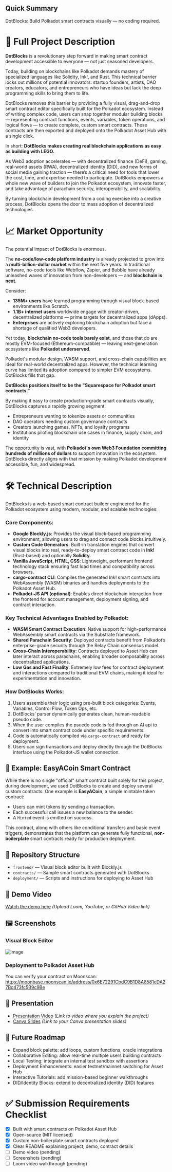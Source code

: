 ## Quick Summary
DotBlocks: Build Polkadot smart contracts visually — no coding required.

# 🚀 Full Project Description

**DotBlocks** is a revolutionary step forward in making smart contract development accessible to everyone — not just seasoned developers.

Today, building on blockchains like Polkadot demands mastery of specialized languages like Solidity, Ink!, and Rust. This technical barrier locks out millions of potential innovators: startup founders, artists, DAO creators, educators, and entrepreneurs who have ideas but lack the deep programming skills to bring them to life.

DotBlocks removes this barrier by providing a fully visual, drag-and-drop smart contract editor specifically built for the Polkadot ecosystem. Instead of writing complex code, users can snap together modular building blocks — representing contract functions, events, variables, token operations, and logical flows — to create complete, custom smart contracts. These contracts are then exported and deployed onto the Polkadot Asset Hub with a single click.

In short: **DotBlocks makes creating real blockchain applications as easy as building with LEGO.**

As Web3 adoption accelerates — with decentralized finance (DeFi), gaming, real-world assets (RWA), decentralized identity (DID), and new forms of social media gaining traction — there’s a critical need for tools that lower the cost, time, and expertise needed to participate. DotBlocks empowers a whole new wave of builders to join the Polkadot ecosystem, innovate faster, and take advantage of parachain security, interoperability, and scalability.

By turning blockchain development from a coding exercise into a creative process, DotBlocks opens the door to mass adoption of decentralized technologies.

# 📈 Market Opportunity

The potential impact of DotBlocks is enormous.

The **no-code/low-code platform industry** is already projected to grow into a **multi-billion-dollar market** within the next five years. In traditional software, no-code tools like Webflow, Zapier, and Bubble have already unleashed waves of innovation from non-developers — and **blockchain is next**.

Consider:
- **135M+ users** have learned programming through visual block-based environments like Scratch.
- **1.1B+ internet users** worldwide engage with creator-driven, decentralized platforms — prime targets for decentralized apps (dApps).
- **Enterprises** are actively exploring blockchain adoption but face a shortage of qualified Web3 developers.

Yet today, **blockchain no-code tools barely exist**, and those that do are mostly EVM-focused (Ethereum-compatible) — leaving next-generation ecosystems like **Polkadot underserved**.

Polkadot's modular design, WASM support, and cross-chain capabilities are ideal for real-world decentralized apps. However, the technical learning curve has limited its adoption compared to simpler EVM ecosystems. DotBlocks fills that gap.

**DotBlocks positions itself to be the "Squarespace for Polkadot smart contracts."**

By making it easy to create production-grade smart contracts visually, DotBlocks captures a rapidly growing segment:
- Entrepreneurs wanting to tokenize assets or communities
- DAO operators needing custom governance contracts
- Creators launching games, NFTs, and loyalty programs
- Institutions piloting blockchain use cases in finance, supply chain, and identity

The opportunity is vast, with **Polkadot's own Web3 Foundation committing hundreds of millions of dollars** to support innovation in the ecosystem. DotBlocks directly aligns with that mission by making Polkadot development accessible, fun, and widespread.

# 🛠️ Technical Description

DotBlocks is a web-based smart contract builder engineered for the Polkadot ecosystem using modern, modular, and scalable technologies:

### Core Components:
- **Google Blockly.js**: Provides the visual block-based programming environment, allowing users to drag and connect code blocks intuitively.
- **Custom Code Generators**: Built-in translation engines that convert visual blocks into real, ready-to-deploy smart contract code in **Ink!** (Rust-based) and optionally **Solidity**.
- **Vanilla JavaScript, HTML, CSS**: Lightweight, performant frontend technology stack ensuring fast load times and compatibility across browsers.
- **cargo-contract CLI**: Compiles the generated Ink! smart contracts into WebAssembly (WASM) binaries and handles deployments to the Polkadot Asset Hub.
- **Polkadot-JS API (optional)**: Enables direct blockchain interaction from the frontend for account management, deployment signing, and contract interaction.

### Key Technical Advantages Enabled by Polkadot:
- **WASM Smart Contract Execution**: Native support for high-performance WebAssembly smart contracts via the Substrate framework.
- **Shared Parachain Security**: Deployed contracts benefit from Polkadot’s enterprise-grade security through the Relay Chain consensus model.
- **Cross-Chain Interoperability**: Contracts deployed to Asset Hub can later interact across parachains, enabling broader composability across decentralized applications.
- **Low Gas and Fast Finality**: Extremely low fees for contract deployment and interactions compared to traditional EVM chains, making it ideal for experimentation and innovation.

### How DotBlocks Works:
1. Users assemble their logic using pre-built block categories: Events, Variables, Control Flow, Token Ops, etc.
2. DotBlocks’ parser dynamically generates clean, human-readable pseudo code.
3. When the user compiles the psuedo code is fed through an AI api to convert into smart contract code under specific requirements.
4. Code is automatically compiled via `cargo-contract` and ready for deployment.
5. Users can sign transactions and deploy directly through the DotBlocks interface using the Polkadot-JS wallet connection.

## 🧪 Example: EasyACoin Smart Contract

While there is no single "official" smart contract built solely for this project, during development, we used DotBlocks to create and deploy several custom contracts. One example is **EasyACoin**, a simple mintable token contract:

- Users can mint tokens by sending a transaction.
- Each successful call issues a new balance to the sender.
- A `Minted` event is emitted on success.

This contract, along with others like conditional transfers and basic event triggers, demonstrates that the platform can generate fully functional, **non-boilerplate** smart contracts ready for production deployment.

## 📂 Repository Structure

- `frontend/` — Visual block editor built with Blockly.js
- `contracts/` — Sample smart contracts generated with DotBlocks
- `deployment/` — Scripts and instructions for deploying to Asset Hub

## 🎥 Demo Video
[Watch the demo here](#) *(Upload Loom, YouTube, or GitHub Video link)*

## 🖼️ Screenshots

### Visual Block Editor
![image](https://github.com/user-attachments/assets/1a68ca46-f2cb-436a-ace3-386473223257)

### Deployment to Polkadot Asset Hub
You can verify your contract on Moonscan: https://moonbase.moonscan.io/address/0x6E72291CbdC9B1D8A8581eDA27Bc473fc5B9c9Be

## 🎤 Presentation

- [Presentation Video](#) *(Link to video where you explain the project)*
- [Canva Slides](#) *(Link to your Canva presentation slides)*
  
## 🔮 Future Roadmap

- Expand block palette: add loops, custom functions, oracle integrations
- Collaborative Editing: allow real-time multiple users building contracts
- Local Testing: integrate an internal test sandbox with assertions
- Deployment Enhancements: easier testnet/mainnet switching for Asset Hub
- Interactive Tutorials: add mission-based beginner walkthroughs
- DID/Identity Blocks: extend to decentralized identity (DID) features

# ✅ Submission Requirements Checklist

- [x] Built with smart contracts on Polkadot Asset Hub
- [x] Open-source (MIT licensed)
- [x] Custom non-boilerplate smart contracts deployed
- [x] Clear README explaining project, demo, contract details
- [ ] Demo video (pending)
- [ ] Screenshots (pending)
- [ ] Loom video walkthrough (pending)
